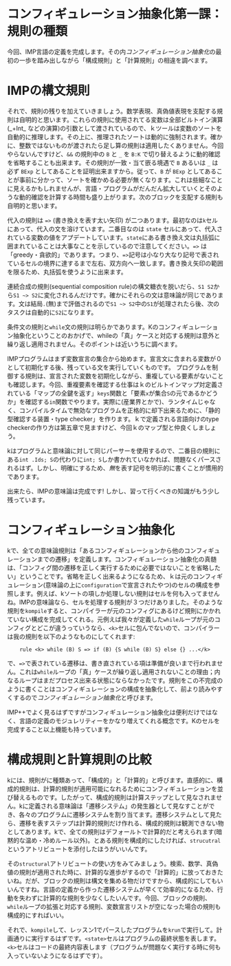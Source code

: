 # コンフィギュレーション抽象化第一課：規則の種類

今回、IMP言語の定義を完成します。その内*コンフィギュレーション抽象化*の最初の一歩を踏み出しながら「構成規則」と「計算規則」の相違を調べます。

# IMPの構文規則

それで、規則の残りを加えていきましょう。数学表現、真偽値表現を支配する規則は自明的と思います。これらの規則に使用されてる変数は全部ビルトイン演算(\_+Int\_ などの演算)の引数として渡されているので、ｋツールは変数のソートを自動的に推理します。その上に、推理されたソートは動的に強制されます。確かに、整数ではないものが渡されたら足し算の規則は適用したくありません。今回やらないんですけど、`&&` の規則中の `B` と `_` を `B:K` で切り替えるように動的確認を省略することも出来ます。その規則が一致・当て嵌る境遇で `B` あるいは `_` は必ず `BExp` としてあることを証明出来ますから。従って、`B` が `BExp` としてあることが事前に分かって、ソートを確かめる必要が無くなります。これは些細なことに見えるかもしれませんが、言語・プログラムがだんだん拡大していくとそのような動的確認を計算する時間も盛り上がります。次のブロックを支配する規則も自明的と思います。

代入の規則は `=>` (書き換えを表す太い矢印) が二つあります。最初なのは`k`セルにあって、代入の文を溶けています。二番目なのは `state` セルにあって、代入されている変数の値をアプデートしています。`state`にある書き換え文は丸括弧に囲まれていることは大事なことを示しているので注意してください。`=>` は「greedy・貪欲的」であります。つまり、`=>`記号は小なり大なり記号で表されているセルの境界に達するまで左右、双方向へ一致します。書き換え矢印の範囲を限るため、丸括弧を使うように出来ます。

連続合成の規則(sequential composition rule)の構文糖衣を脱いだら、`S1 S2`から`S1 ~> S2`に変化されるんだけです。確かにそれらの文は意味論が同じであります。文は結局`.`(無)まで評価されるので`S1 ~> S2`中の`S1`が処理されたら後、次のタスクは自動的に`S2`になります。

条件文の規則と`while`文の規則は明らかであります。Kのコンフィギュレーション抽象化ということのおかげで、whileの「真」ケースと対応する規則は意外と繰り返し適用されません。そのポイントは近いうちに調べます。

IMPプログラムはまず変数宣言の集合から始めます。宣言文に含まれる変数が０として初期化する後、残っている文を実行していくものです。
プログラムを制御する規則は、宣言された変数を初期化しながら、重複している要素がないことも確認します。今回、重複要素を確認する仕事はｋのビルトインマップ対定義されている「マップの全鍵を返す」`keys`関数と「要素`x`が集合`S`の元であるかどうか」を確認する`in`関数でやります。実際に(産業界とかで)、ランタイムじゃなく、コンパイルタイムで無効なプログラムを正格的に却下出来るために、「静的型確認する装置・type checker」を作ります。ｋで定義される言語向けのtype checkerの作り方は第五章で見ますけど、今回ｋのマップ型と仲良くしましょう。

kはプログラムと意味論に対して同じパーサーを使用するので、二番目の規則にある`int .Ids; S`の代わりに`int; S`しか書かれていなかれば、問題なくパースされるはず。しかし、明確にするため、*無*を表す記号を明示的に書くことが慣用的であります。

出来たら、IMPの意味論は完成です! しかし、習って行くべきの知識がもう少し残っています。

# コンフィギュレーション抽象化

kで、全ての意味論規則は「あるコンフィギュレーションから他のコンフィギュレーションまでの遷移」を定義します。コンフィギュレーション抽象化の真髄は、「コンフィグ間の遷移を正しく実行するために必要ではないことを省略したい」ということです。省略を正しく出来るようになるため、ｋは元のコンフィギュレーション(意味論の上に`configuration`で宣言されたやつ)のセルの構成を参照します。例えば、kソートの項しか処理しない規則はセルを何も入ってませんね。IMPの意味論なら、セルを処理する規則が３つだけありました。そのような規則を`kompile`すると、コンパイラーが元のコンフィグにあるけど規則にかかれていない構成を完成してくれる。元例えば我々が定義した`while`ループが元のコンフィグとどこが違うっていうなら、`<k>`セルに包んでないので、コンパイラーは我の規則を以下のようなものにしてくれます:

```
    rule <k> while (B) S => if (B) {S while (B) S} else {} ...</k>
```

で、`=>`で表されている遷移は、書き直されている項は準備が良いまで行われません。これは`while`ループの「真」ケースが繰り返し適用されないことの理由；内なるループはまだプロセス出来る状態にならなかったです。規則をこの不完成のように書くことはコンフィギュレーションの構成を抽象化して、前より読みやすくするので*コンフィギュレーション抽象化*と呼びます。

IMP++でよく見るはずですがコンフィギュレーション抽象化は便利だけではなく、言語の定義のモジュレリティーをかなり増えてくれる概念です。Kのセルを完成すること以上機能も持っています。

# 構成規則と計算規則の比較

kには、規則がに種類あって、「構成的」と「計算的」と呼びます。直感的に、構成的規則は、計算的規則が適用可能になれるためにコンフィギュレーションを並び替えるものです。したがって、構成的規則は計算ステップとして見なされません。kに定義される意味論は「遷移システム」の発生器として見なすことができ、各々のプログラムに遷移システムを割り当てます。遷移システムとして見たら、遷移を表すステップは計算的規則だけ作れる、構成的規則は観測できない物としてあります。kで、全ての規則はデフォールトで計算的だと考えられます(暗黙的な温め・冷めルール以外)。とある規則を構成的にしたければ、`strucutral`というアトリビュートを添付したほうがいいんです。

その`structural`アトリビュートの使い方をみてみましょう。検索、数学、真偽値の規則が適用された時に、計算的な進歩がするので「計算的」に放っておきたいね。だが、ブロックの規則は構文を集める物だけですから、構成的にしてもいいんですね。言語の定義から作った遷移システムが早くて効率的になるため、行動を失わずに計算的な規則を少なくしたいんです。今回、ブロックの規則、`while`ループの拡張と対応する規則、変数宣言リストが空になった場合の規則も構成的にすればいい。

それで、`kompile`して、レッスン1でパースしたプログラムを`krun`で実行して。計画通りに実行するはずです。`<state>`セルはプログラムの最終状態を表します。`<k>`セルはコードの最終内容表します（プログラムが問題なく実行する時に何も入っていないようになるはずです）。